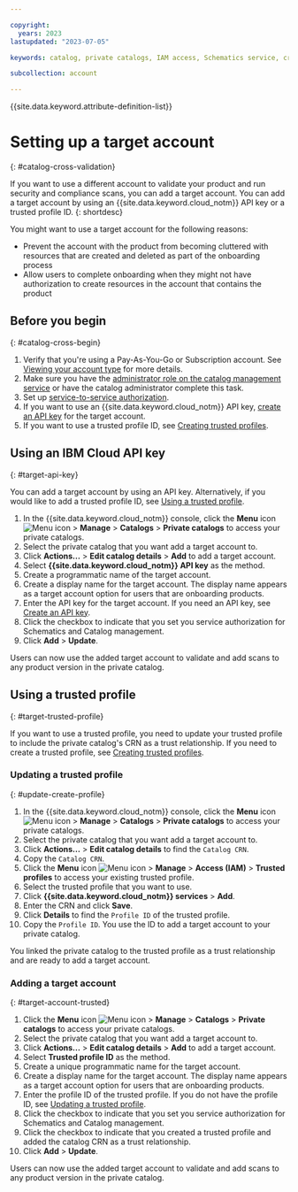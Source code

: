 ```yaml
---

copyright:
  years: 2023
lastupdated: "2023-07-05"

keywords: catalog, private catalogs, IAM access, Schematics service, cross accounts, target account

subcollection: account

---
```


{{site.data.keyword.attribute-definition-list}}

# Setting up a target account
{: #catalog-cross-validation}

If you want to use a different account to validate your product and run security and compliance scans, you can add a target account. You can add a target account by using an {{site.data.keyword.cloud_notm}} API key or a trusted profile ID.
{: shortdesc}

You might want to use a target account for the following reasons:

- Prevent the account with the product from becoming cluttered with resources that are created and deleted as part of the onboarding process
- Allow users to complete onboarding when they might not have authorization to create resources in the account that contains the product

## Before you begin
{: #catalog-cross-begin}

1. Verify that you're using a Pay-As-You-Go or Subscription account. See [Viewing your account type](/docs/account?topic=account-account_settings#view-acct-type) for more details.
1. Make sure you have the [administrator role on the catalog management service](/docs/account?topic=account-account-services#catalog-management-account-management) or have the catalog administrator complete this task.
1. Set up [service-to-service authorization](/docs/account?topic=account-catalog-catalog-service-authorization).
1. If you want to use an {{site.data.keyword.cloud_notm}} API key, [create an API key](/docs/account?topic=account-userapikey&interface=ui#create_user_key) for the target account.
1. If you want to use a trusted profile ID, see [Creating trusted profiles](/docs/account?topic=account-create-trusted-profile&interface=ui).

## Using an IBM Cloud API key
{: #target-api-key}

You can add a target account by using an API key. Alternatively, if you would like to add a trusted profile ID, see [Using a trusted profile](/docs/account?topic=account-catalog-cross-validatione&interface=ui#target-trusted-profile).

1. In the {{site.data.keyword.cloud_notm}} console, click the **Menu** icon ![Menu icon](../icons/icon_hamburger.svg) > **Manage** > **Catalogs** > **Private catalogs** to access your private catalogs.
1. Select the private catalog that you want add a target account to.
1. Click **Actions...** > **Edit catalog details** > **Add** to add a target account.
1. Select **{{site.data.keyword.cloud_notm}} API key** as the method.
1. Create a programmatic name of the target account.
1. Create a display name for the target account. The display name appears as a target account option for users that are onboarding products.
1. Enter the API key for the target account. If you need an API key, see [Create an API key](/docs/account?topic=account-userapikey&interface=ui#create_user_key).
1. Click the checkbox to indicate that you set you service authorization for Schematics and Catalog management.
1. Click **Add** > **Update**.

Users can now use the added target account to validate and add scans to any product version in the private catalog.

## Using a trusted profile
{: #target-trusted-profile}

If you want to use a trusted profile, you need to update your trusted profile to include the private catalog's CRN as a trust relationship. If you need to create a trusted profile, see [Creating trusted profiles](/docs/account?topic=account-create-trusted-profile&interface=ui).

### Updating a trusted profile
{: #update-create-profile}

1. In the {{site.data.keyword.cloud_notm}} console, click the **Menu** icon ![Menu icon](../icons/icon_hamburger.svg) > **Manage** > **Catalogs** > **Private catalogs** to access your private catalogs.
1. Select the private catalog that you want add a target account to.
1. Click **Actions...** > **Edit catalog details** to find the `Catalog CRN`.
1. Copy the `Catalog CRN`.
1. Click the **Menu** icon ![Menu icon](../icons/icon_hamburger.svg) > **Manage** > **Access (IAM)** > **Trusted profiles** to access your existing trusted profile.
1. Select the trusted profile that you want to use.
1. Click **{{site.data.keyword.cloud_notm}} services** > **Add**.
1. Enter the CRN and click **Save**.
1. Click **Details** to find the `Profile ID` of the trusted profile.
1. Copy the `Profile ID`. You use the ID to add a target account to your private catalog.

You linked the private catalog to the trusted profile as a trust relationship and are ready to add a target account.

### Adding a target account
{: #target-account-trusted}

1. Click the **Menu** icon ![Menu icon](../icons/icon_hamburger.svg) > **Manage** > **Catalogs** > **Private catalogs** to access your private catalogs.
1. Select the private catalog that you want add a target account to.
1. Click **Actions...** > **Edit catalog details** > **Add** to add a target account.
1. Select **Trusted profile ID** as the method.
1. Create a unique programmatic name for the target account.
1. Create a display name for the target account. The display name appears as a target account option for users that are onboarding products.
1. Enter the profile ID of the trusted profile. If you do not have the profile ID, see [Updating a trusted profile](/docs/account?topic=account-catalog-cross-validatione&interface=ui#update-create-profile).
1. Click the checkbox to indicate that you set you service authorization for Schematics and Catalog management.
1. Click the checkbox to indicate that you created a trusted profile and added the catalog CRN as a trust relationship.
1. Click **Add** > **Update**.

Users can now use the added target account to validate and add scans to any product version in the private catalog.
